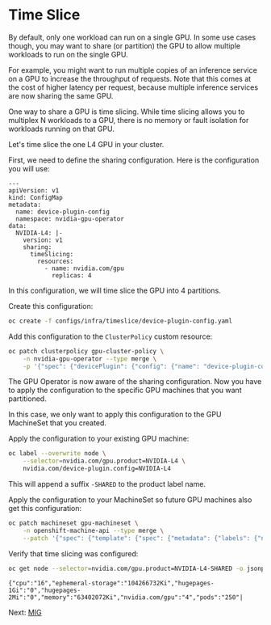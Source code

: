# Time Slice

By default, only one workload can run on a single GPU. In some use cases though, you may want to share (or partition) the GPU to allow multiple workloads to run on the single GPU. 

For example, you might want to run multiple copies of an inference service on a GPU to increase the throughput of requests. Note that this comes at the cost of higher latency per request, because multiple inference services are now sharing the same GPU.

One way to share a GPU is time slicing. While time slicing allows you to multiplex N workloads to a GPU, there is no memory or fault isolation for workloads running on that GPU.

Let's time slice the one L4 GPU in your cluster.

First, we need to define the sharing configuration. Here is the configuration you will use:

```text
---
apiVersion: v1
kind: ConfigMap
metadata:
  name: device-plugin-config
  namespace: nvidia-gpu-operator
data:
  NVIDIA-L4: |-
    version: v1
    sharing:
      timeSlicing:
        resources:
          - name: nvidia.com/gpu
            replicas: 4
```

In this configuration, we will time slice the GPU into 4 partitions.

Create this configuration:

```bash
oc create -f configs/infra/timeslice/device-plugin-config.yaml
```

Add this configuration to the `ClusterPolicy` custom resource:

```bash
oc patch clusterpolicy gpu-cluster-policy \
    -n nvidia-gpu-operator --type merge \
    -p '{"spec": {"devicePlugin": {"config": {"name": "device-plugin-config"}}}}'
```

The GPU Operator is now aware of the sharing configuration. Now you have to apply the configuration to the specific GPU machines that you want partitioned. 

In this case, we only want to apply this configuration to the GPU MachineSet that you created.

Apply the configuration to your existing GPU machine:

```bash
oc label --overwrite node \
    --selector=nvidia.com/gpu.product=NVIDIA-L4 \
    nvidia.com/device-plugin.config=NVIDIA-L4
```

This will append a suffix `-SHARED` to the product label name.

Apply the configuration to your MachineSet so future GPU machines also get this configuration:

```bash
oc patch machineset gpu-machineset \
    -n openshift-machine-api --type merge \
    --patch '{"spec": {"template": {"spec": {"metadata": {"labels": {"nvidia.com/device-plugin.config": "NVIDIA-L4"}}}}}}'
```

Verify that time slicing was configured:

```bash
oc get node --selector=nvidia.com/gpu.product=NVIDIA-L4-SHARED -o jsonpath='{.items[0].status.capacity}'
```

```text
{"cpu":"16","ephemeral-storage":"104266732Ki","hugepages-1Gi":"0","hugepages-2Mi":"0","memory":"63402072Ki","nvidia.com/gpu":"4","pods":"250"|
```

Next: [MIG](gpu-mig.md)
